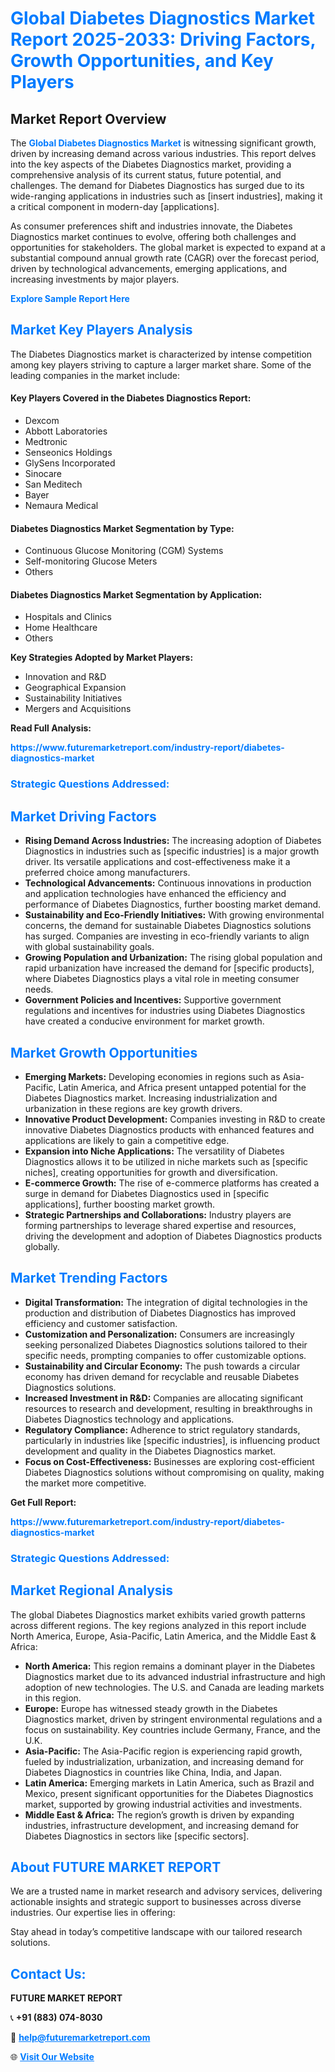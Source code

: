 <h1 style="color: #007BFF;">Global Diabetes Diagnostics Market Report 2025-2033: Driving Factors, Growth Opportunities, and Key Players</h1>

<section id="overview">
<h2>Market Report Overview</h2>
<p>The <a href="https://www.futuremarketreport.com/industry-report/diabetes-diagnostics-market" style="color: #007BFF; text-decoration: none;"><strong>Global Diabetes Diagnostics Market</strong></a> is witnessing significant growth, driven by increasing demand across various industries. This report delves into the key aspects of the Diabetes Diagnostics market, providing a comprehensive analysis of its current status, future potential, and challenges. The demand for Diabetes Diagnostics has surged due to its wide-ranging applications in industries such as [insert industries], making it a critical component in modern-day [applications].</p>
<p>As consumer preferences shift and industries innovate, the Diabetes Diagnostics market continues to evolve, offering both challenges and opportunities for stakeholders. The global market is expected to expand at a substantial compound annual growth rate (CAGR) over the forecast period, driven by technological advancements, emerging applications, and increasing investments by major players.</p>
</section>

<section id="overview">
<p><a href="https://www.futuremarketreport.com/request-sample/reportId=59181" style="color: #007BFF; text-decoration: none;"><strong>Explore Sample Report Here</strong></a></p>
</section>

<section id="key-players">
<h2 style="color: #007BFF;">Market Key Players Analysis</h2>
<p>The Diabetes Diagnostics market is characterized by intense competition among key players striving to capture a larger market share. Some of the leading companies in the market include:</p>
<h4>Key Players Covered in the Diabetes Diagnostics Report:</h4>
<ul><li>Dexcom</li><li>Abbott Laboratories</li><li>Medtronic</li><li>Senseonics Holdings</li><li>GlySens Incorporated</li><li>Sinocare</li><li>San Meditech</li><li>Bayer</li><li>Nemaura Medical</li></ul>
<h4>Diabetes Diagnostics Market Segmentation by Type:</h4>
<ul><li>Continuous Glucose Monitoring (CGM) Systems</li><li>Self-monitoring Glucose Meters</li><li>Others</li></ul>

<h4>Diabetes Diagnostics Market Segmentation by Application:</h4>
<ul><li>Hospitals and Clinics</li><li>Home Healthcare</li><li>Others</li></ul>
<p><strong>Key Strategies Adopted by Market Players:</strong></p>
<ul>
<li>Innovation and R&D</li>
<li>Geographical Expansion</li>
<li>Sustainability Initiatives</li>
<li>Mergers and Acquisitions</li>
</ul>
</section>

<section>
<p><strong>Read Full Analysis: </strong></p><a href="https://www.futuremarketreport.com/industry-report/diabetes-diagnostics-market" style="color: #007BFF; text-decoration: none;"><strong>https://www.futuremarketreport.com/industry-report/diabetes-diagnostics-market</strong></a>
<h3 style="color: #007BFF;">Strategic Questions Addressed:</h3>
</section>

<section id="driving-factors">
<h2 style="color: #007BFF;">Market Driving Factors</h2>
<ul>
<li><strong>Rising Demand Across Industries:</strong> The increasing adoption of Diabetes Diagnostics in industries such as [specific industries] is a major growth driver. Its versatile applications and cost-effectiveness make it a preferred choice among manufacturers.</li>
<li><strong>Technological Advancements:</strong> Continuous innovations in production and application technologies have enhanced the efficiency and performance of Diabetes Diagnostics, further boosting market demand.</li>
<li><strong>Sustainability and Eco-Friendly Initiatives:</strong> With growing environmental concerns, the demand for sustainable Diabetes Diagnostics solutions has surged. Companies are investing in eco-friendly variants to align with global sustainability goals.</li>
<li><strong>Growing Population and Urbanization:</strong> The rising global population and rapid urbanization have increased the demand for [specific products], where Diabetes Diagnostics plays a vital role in meeting consumer needs.</li>
<li><strong>Government Policies and Incentives:</strong> Supportive government regulations and incentives for industries using Diabetes Diagnostics have created a conducive environment for market growth.</li>
</ul>
</section>

<section id="growth-opportunities">
<h2 style="color: #007BFF;">Market Growth Opportunities</h2>
<ul>
<li><strong>Emerging Markets:</strong> Developing economies in regions such as Asia-Pacific, Latin America, and Africa present untapped potential for the Diabetes Diagnostics market. Increasing industrialization and urbanization in these regions are key growth drivers.</li>
<li><strong>Innovative Product Development:</strong> Companies investing in R&D to create innovative Diabetes Diagnostics products with enhanced features and applications are likely to gain a competitive edge.</li>
<li><strong>Expansion into Niche Applications:</strong> The versatility of Diabetes Diagnostics allows it to be utilized in niche markets such as [specific niches], creating opportunities for growth and diversification.</li>
<li><strong>E-commerce Growth:</strong> The rise of e-commerce platforms has created a surge in demand for Diabetes Diagnostics used in [specific applications], further boosting market growth.</li>
<li><strong>Strategic Partnerships and Collaborations:</strong> Industry players are forming partnerships to leverage shared expertise and resources, driving the development and adoption of Diabetes Diagnostics products globally.</li>
</ul>
</section>

<section id="trending-factors">
<h2 style="color: #007BFF;">Market Trending Factors</h2>
<ul>
<li><strong>Digital Transformation:</strong> The integration of digital technologies in the production and distribution of Diabetes Diagnostics has improved efficiency and customer satisfaction.</li>
<li><strong>Customization and Personalization:</strong> Consumers are increasingly seeking personalized Diabetes Diagnostics solutions tailored to their specific needs, prompting companies to offer customizable options.</li>
<li><strong>Sustainability and Circular Economy:</strong> The push towards a circular economy has driven demand for recyclable and reusable Diabetes Diagnostics solutions.</li>
<li><strong>Increased Investment in R&D:</strong> Companies are allocating significant resources to research and development, resulting in breakthroughs in Diabetes Diagnostics technology and applications.</li>
<li><strong>Regulatory Compliance:</strong> Adherence to strict regulatory standards, particularly in industries like [specific industries], is influencing product development and quality in the Diabetes Diagnostics market.</li>
<li><strong>Focus on Cost-Effectiveness:</strong> Businesses are exploring cost-efficient Diabetes Diagnostics solutions without compromising on quality, making the market more competitive.</li>
</ul>
</section>

<section>
<p><strong>Get Full Report: </strong></p><a href="https://www.futuremarketreport.com/industry-report/diabetes-diagnostics-market" style="color: #007BFF; text-decoration: none;"><strong>https://www.futuremarketreport.com/industry-report/diabetes-diagnostics-market</strong></a>
<h3 style="color: #007BFF;">Strategic Questions Addressed:</h3>
</section>


<section id="regional-analysis">
<h2 style="color: #007BFF;">Market Regional Analysis</h2>
<p>The global Diabetes Diagnostics market exhibits varied growth patterns across different regions. The key regions analyzed in this report include North America, Europe, Asia-Pacific, Latin America, and the Middle East & Africa:</p>
<ul>
<li><strong>North America:</strong> This region remains a dominant player in the Diabetes Diagnostics market due to its advanced industrial infrastructure and high adoption of new technologies. The U.S. and Canada are leading markets in this region.</li>
<li><strong>Europe:</strong> Europe has witnessed steady growth in the Diabetes Diagnostics market, driven by stringent environmental regulations and a focus on sustainability. Key countries include Germany, France, and the U.K.</li>
<li><strong>Asia-Pacific:</strong> The Asia-Pacific region is experiencing rapid growth, fueled by industrialization, urbanization, and increasing demand for Diabetes Diagnostics in countries like China, India, and Japan.</li>
<li><strong>Latin America:</strong> Emerging markets in Latin America, such as Brazil and Mexico, present significant opportunities for the Diabetes Diagnostics market, supported by growing industrial activities and investments.</li>
<li><strong>Middle East & Africa:</strong> The region’s growth is driven by expanding industries, infrastructure development, and increasing demand for Diabetes Diagnostics in sectors like [specific sectors].</li>
</ul>
</section>

<footer>
<h2 style="color: #007BFF;">About FUTURE MARKET REPORT</h2>
<p>We are a trusted name in market research and advisory services, delivering actionable insights and strategic support to businesses across diverse industries. Our expertise lies in offering:</p>

<p>Stay ahead in today’s competitive landscape with our tailored research solutions.</p>

<h2 style="color: #007BFF;">Contact Us:</h2>
<p><strong>FUTURE MARKET REPORT</strong></p>
<p>📞 <strong>+91 (883) 074-8030</strong></p>
<p>📧 <strong><a href="mailto:help@futuremarketreport.com" style="color: #007BFF;">help@futuremarketreport.com</a></strong></p>
<p>🌐 <strong><a href="https://www.futuremarketreport.com/" style="color: #007BFF;">Visit Our Website</a></strong></p>
</footer>
